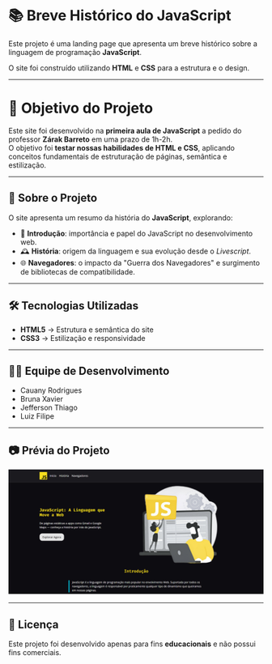 # 📚 Breve Histórico do JavaScript

Este projeto é uma landing page que apresenta um breve histórico sobre a linguagem de programação **JavaScript**.

O site foi construído utilizando **HTML** e **CSS** para a estrutura e o design.

---

# 📌 Objetivo do Projeto

Este site foi desenvolvido na **primeira aula de JavaScript** a pedido do professor **Zárak Barreto** em uma prazo de 1h-2h.  
O objetivo foi **testar nossas habilidades de HTML e CSS**, aplicando conceitos fundamentais de estruturação de páginas, semântica e estilização.

---

## 🚀 Sobre o Projeto

O site apresenta um resumo da história do **JavaScript**, explorando:
- 📖 **Introdução**: importância e papel do JavaScript no desenvolvimento web.  
- 🕰️ **História**: origem da linguagem e sua evolução desde o *Livescript*.  
- 🌐 **Navegadores**: o impacto da "Guerra dos Navegadores" e surgimento de bibliotecas de compatibilidade.  

---

## 🛠️ Tecnologias Utilizadas
- **HTML5** → Estrutura e semântica do site  
- **CSS3** → Estilização e responsividade  

---

## 👩‍💻 Equipe de Desenvolvimento
- Cauany Rodrigues  
- Bruna Xavier  
- Jefferson Thiago  
- Luiz Filipe  

---

## 📷 Prévia do Projeto
![cabeçalho e seção hero do projeto](design.png)

---

## 📄 Licença
Este projeto foi desenvolvido apenas para fins **educacionais** e não possui fins comerciais.
